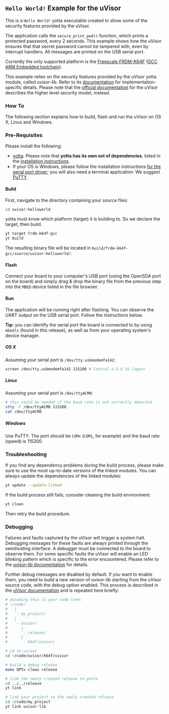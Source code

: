 ## `Hello World!` Example for the uVisor

This is a `Hello World!` yotta executable created to show some of the security features provided by the uVisor.

The application calls the `secure_print_pwd()` function, which prints a protected password, every 2 seconds. This example shows how the uVisor ensures that that secret password cannot be tampered with, even by interrupt handlers. All messages are printed on the USB serial port.

Currently the only supported platform is the [Freescale FRDM-K64F](http://developer.mbed.org/platforms/FRDM-K64F/) ([GCC ARM Embedded toolchain](https://launchpad.net/gcc-arm-embedded)).

This example relies on the security features provided by the uVisor yotta module, called uvisor-lib. Refer to its [documentation](https://github.com/ARMmbed/uvisor-lib) for implementation-specific details. Please note that the [official documentation](https://github.com/ARMmbed/uvisor) for the uVisor describes the higher level security model, instead.

### How To

The following section explains how to build, flash and run the uVisor on OS X, Linux and Windows.

### Pre-Requisites

Please install the following:

* [yotta](https://github.com/ARMmbed/yotta). Please note that **yotta has its own set of dependencies**, listed in the [installation instructions](http://armmbed.github.io/yotta/#installing-on-windows).
* If your OS is Windows, please follow the installation instructions [for the
  serial port driver](https://developer.mbed.org/handbook/Windows-serial-configuration); you will also need a terminal application: We suggest [PuTTY](http://www.chiark.greenend.org.uk/~sgtatham/putty/download.html).

#### Build

First, navigate to the directory containing your source files:

```bash
cd uvisor-helloworld
```

yotta must know which platform (target) it is building to. So we declare the target, then build.

```bash
yt target frdm-k64f-gcc
yt build
```

The resulting binary file will be located in
`build/frdm-k64f-gcc/source/uvisor-helloworld/`.

#### Flash

Connect your board to your computer's USB port (using the OpenSDA port on the board) and simply drag & drop the binary file from the previous step into the `MBED` device listed in the file browser.

#### Run

The application will be running right after flashing. You can observe the UART output on the USB serial port. Follow the instructions below.

**Tip:** you can identify the serial port the board is connected to by using ``mbedls`` (found in this release), as well as from your operating system's device manager.

##### **OS X**

Assuming your serial port is `/dev/tty.usbmodemfa142`:

```bash
screen /dev/tty.usbmodemfa142 115200 # Control-a D D to logout
```

##### **Linux**

Assuming your serial port is `/dev/ttyACM0`:

```bash
# this could be needed if the baud rate is not correctly detected
stty -F /dev/ttyACM0 115200
cat /dev/ttyACM0
```

##### **Windows**

Use PuTTY. The port should be `COMx` (`COM1`, for example) and the baud rate (speed) is 115200.

### Troubleshooting

If you find any dependency problems during the build process, please make sure to use the most up-to-date versions of the linked modules. You can always update the dependencies of the linked modules:

```bash
yt update --update-linked
```
If the build process still fails, consider cleaning the build environment:

```bash
yt clean
```
Then retry the build procedure.

### Debugging

Failures and faults captured by the uVisor will trigger a system halt. Debugging messages for these faults are always printed through the semihosting interface. A debugger must be connected to the board to observe them. For some specific faults the uVisor will enable an LED blinking pattern which is specific to the error encountered. Please refer to the [uvisor-lib documentation](https://github.com/ARMmbed/uvisor-lib) for details.

Further debug messages are disabled by default. If you want to enable them, you need to build a new version of uvisor-lib starting from the uVisor source code, with the debug option enabled. This process is described in the [uVisor documentation](https://github.com/ARMmbed/uvisor) and is repeated here briefly:

```bash
# assuming this is your code tree:
# ~/code/
#   |
#   `- my_project/
#   |
#   `- uvisor/
#      |
#      `- release/
#      |
#      `- k64f/uvisor/

# cd to uvisor
cd ~/code/uvisor/k64f/uvisor

# build a debug release
make OPT= clean release

# link the newly created release to yotta
cd ../../release
yt link

# link your project to the newly created release
cd ~/code/my_project
yt link uvisor-lib
```
